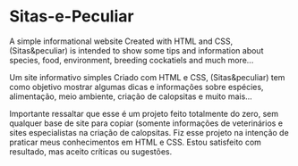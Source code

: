 # Sitas-e-Peculiar
A simple informational website
Created with HTML and CSS, (Sitas&peculiar) is intended to show some tips and information about species, food, environment, breeding cockatiels and much more...

Um site informativo simples
Criado com HTML e CSS, (Sitas&peculiar) tem como objetivo mostrar algumas dicas e informações sobre espécies, alimentação, meio ambiente, criação de calopsitas e muito mais...

Importante ressaltar que esse é um projeto feito totalmente do zero, sem qualquer base de site para copiar (somente informações de veterinários e sites especialistas na criação de calopsitas.
Fiz esse projeto na intenção de praticar meus conhecimentos em HTML e CSS.
Estou satisfeito com resultado, mas aceito críticas ou sugestões.


